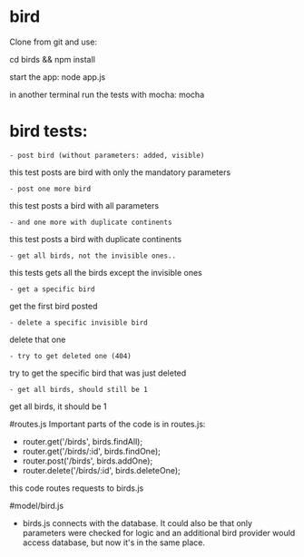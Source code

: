 # bird

Clone from git and use:

cd birds && npm install

start the app: node app.js

in another terminal run the tests with mocha: mocha

# bird tests:

    - post bird (without parameters: added, visible)

this test posts are bird with only the mandatory parameters

    - post one more bird

this test posts a bird with all parameters

    - and one more with duplicate continents

this test posts a bird with duplicate continents

    - get all birds, not the invisible ones..

this tests gets all the birds except the invisible ones

    - get a specific bird

get the first bird posted

    - delete a specific invisible bird

delete that one

    - try to get deleted one (404)

try to get the specific bird that was just deleted

    - get all birds, should still be 1

get all birds, it should be 1

#routes.js
Important parts of the code is in routes.js:

- router.get('/birds', birds.findAll);
- router.get('/birds/:id', birds.findOne);
- router.post('/birds', birds.addOne);
- router.delete('/birds/:id', birds.deleteOne);

this code routes requests to birds.js

#model/bird.js
- birds.js connects with the database. It could also be that only parameters were checked for logic and an additional bird provider would access database, but now it's in the same place.